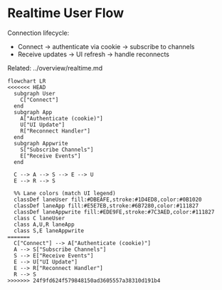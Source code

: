 # Realtime User Flow

Connection lifecycle:

- Connect → authenticate via cookie → subscribe to channels
- Receive updates → UI refresh → handle reconnects

Related: ../overview/realtime.md

```mermaid
flowchart LR
<<<<<<< HEAD
  subgraph User
    C["Connect"]
  end
  subgraph App
    A["Authenticate (cookie)"]
    U["UI Update"]
    R["Reconnect Handler"]
  end
  subgraph Appwrite
    S["Subscribe Channels"]
    E["Receive Events"]
  end

  C --> A --> S --> E --> U
  E --> R --> S

  %% Lane colors (match UI legend)
  classDef laneUser fill:#DBEAFE,stroke:#1D4ED8,color:#0B1020
  classDef laneApp fill:#E5E7EB,stroke:#6B7280,color:#111827
  classDef laneAppwrite fill:#EDE9FE,stroke:#7C3AED,color:#111827
  class C laneUser
  class A,U,R laneApp
  class S,E laneAppwrite
=======
  C["Connect"] --> A["Authenticate (cookie)"]
  A --> S["Subscribe Channels"]
  S --> E["Receive Events"]
  E --> U["UI Update"]
  E --> R["Reconnect Handler"]
  R --> S
>>>>>>> 24f9fd624f579848150ad3605557a38310d191b4
```
